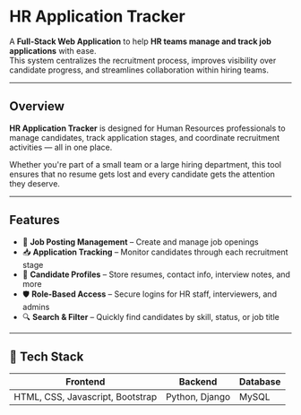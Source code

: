 #  HR Application Tracker

A **Full-Stack Web Application** to help **HR teams manage and track job applications** with ease.  
This system centralizes the recruitment process, improves visibility over candidate progress, and streamlines collaboration within hiring teams.

---

##  Overview

**HR Application Tracker** is designed for Human Resources professionals to manage candidates, track application stages, and coordinate recruitment activities — all in one place.  

Whether you're part of a small team or a large hiring department, this tool ensures that no resume gets lost and every candidate gets the attention they deserve.

---

##  Features

- 📝 **Job Posting Management** – Create and manage job openings
- 📥 **Application Tracking** – Monitor candidates through each recruitment stage
- 👤 **Candidate Profiles** – Store resumes, contact info, interview notes, and more
- 🛡️ **Role-Based Access** – Secure logins for HR staff, interviewers, and admins
- 🔍 **Search & Filter** – Quickly find candidates by skill, status, or job title

---

## 🧱 Tech Stack

| Frontend        | Backend           | Database             |
|------------------|--------------------|------------------------|
| HTML, CSS, Javascript, Bootstrap  | Python, Django  | MySQL  |

